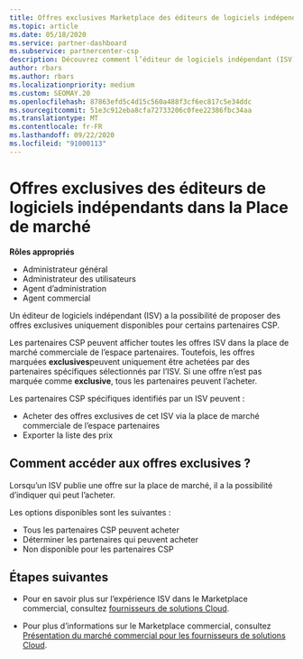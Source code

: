 ```yaml
---
title: Offres exclusives Marketplace des éditeurs de logiciels indépendants
ms.topic: article
ms.date: 05/18/2020
ms.service: partner-dashboard
ms.subservice: partnercenter-csp
description: Découvrez comment l’éditeur de logiciels indépendant (ISV) rend certaines offres exclusives et disponibles uniquement pour des partenaires CSP spécifiques.
author: rbars
ms.author: rbars
ms.localizationpriority: medium
ms.custom: SEOMAY.20
ms.openlocfilehash: 87863efd5c4d15c560a488f3cf6ec817c5e34ddc
ms.sourcegitcommit: 51e3c912eba8cfa72733206c0fee22386fbc34aa
ms.translationtype: MT
ms.contentlocale: fr-FR
ms.lasthandoff: 09/22/2020
ms.locfileid: "91000113"
---
```

# <a name="marketplace-exclusive-offers-from-independent-software-vendors"></a>Offres exclusives des éditeurs de logiciels indépendants dans la Place de marché

**Rôles appropriés**

- Administrateur général
- Administrateur des utilisateurs
- Agent d’administration
- Agent commercial

Un éditeur de logiciels indépendant (ISV) a la possibilité de proposer des offres exclusives uniquement disponibles pour certains partenaires CSP.

Les partenaires CSP peuvent afficher toutes les offres ISV dans la place de marché commerciale de l’espace partenaires. Toutefois, les offres marquées **exclusives**peuvent uniquement être achetées par des partenaires spécifiques sélectionnés par l’ISV. Si une offre n’est pas marquée comme **exclusive**, tous les partenaires peuvent l’acheter.

Les partenaires CSP spécifiques identifiés par un ISV peuvent :

- Acheter des offres exclusives de cet ISV via la place de marché commerciale de l’espace partenaires
- Exporter la liste des prix

## <a name="how-do-you-gain-access-to-exclusive-offers"></a>Comment accéder aux offres exclusives ?

Lorsqu’un ISV publie une offre sur la place de marché, il a la possibilité d’indiquer qui peut l’acheter.

Les options disponibles sont les suivantes :

- Tous les partenaires CSP peuvent acheter
- Déterminer les partenaires qui peuvent acheter
- Non disponible pour les partenaires CSP

## <a name="next-steps"></a>Étapes suivantes

- Pour en savoir plus sur l’expérience ISV dans le Marketplace commercial, consultez [fournisseurs de solutions Cloud](/azure/marketplace/cloud-solution-providers).

- Pour plus d’informations sur le Marketplace commercial, consultez [Présentation du marché commercial pour les fournisseurs de solutions Cloud](csp-commercial-marketplace-overview.md).